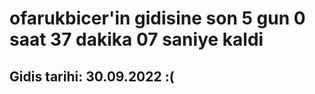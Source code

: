 # ofarukbicer'in gidisine son 5 gun 0 saat 37 dakika 07 saniye kaldi

## Gidis tarihi: 30.09.2022 :(